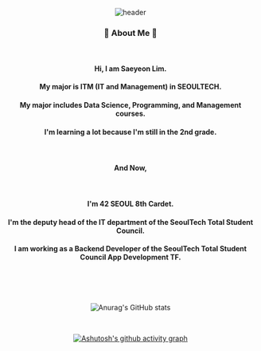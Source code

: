 <div align="center">

![header](https://capsule-render.vercel.app/api?type=transparent&fontcolor=0080ff&height=150&section=header&animation=blink&text=Saeyeonn's%20Git%20Profile&fontSize=50&fontColor=F781D8)

</div>

<div align="center">

### 🐰 About Me 🐰

<br>

#### Hi, I am Saeyeon Lim.     
#### My major is ITM (IT and Management) in SEOULTECH.
#### My major includes Data Science, Programming, and Management courses.  
#### I'm learning a lot because I'm still in the 2nd grade.

<br>

#### And Now,

<br>

#### I'm 42 SEOUL 8th Cardet.
#### I'm the deputy head of the IT department of the SeoulTech Total Student Council. 
#### I am working as a Backend Developer of the SeoulTech Total Student Council App Development TF.

<br>
<br>
<br>

![Anurag's GitHub stats](https://github-readme-stats.vercel.app/api?username=saeyeonn&show_icons=true&theme=omni)

<br>

[![Ashutosh's github activity graph](https://github-readme-activity-graph.cyclic.app/graph?username=saeyeonn&theme=rogue&title_color=f781d8&color=f781d8)](https://github.com/ashutosh00710/github-readme-activity-graph)

</div>
<br>
